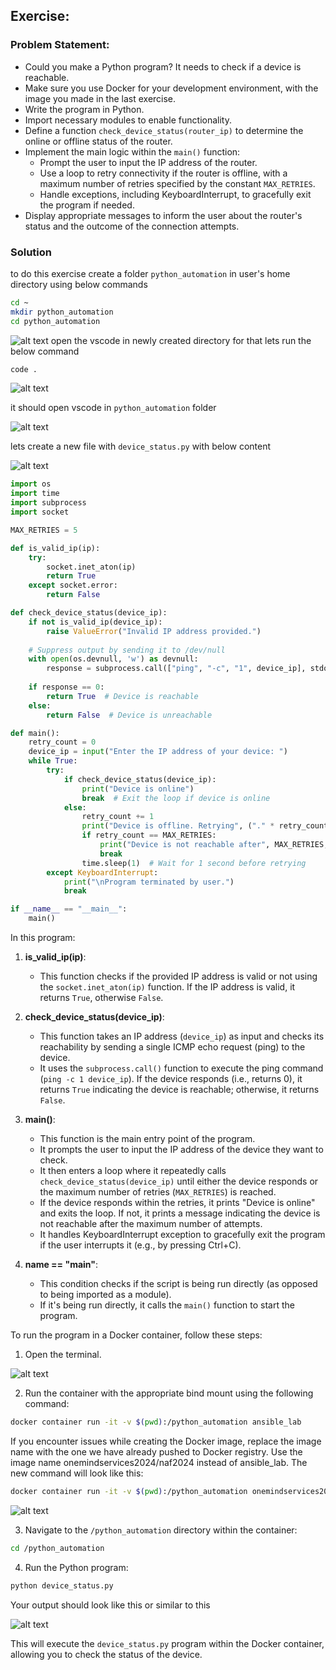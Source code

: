 ##  Exercise:
### Problem Statement:
- Could you make a Python program? It needs to check if a device is reachable. 
- Make sure you use Docker for your development environment, with the image you made in the last exercise.
- Write the program in Python.
- Import necessary modules to enable functionality.
- Define a function `check_device_status(router_ip)` to determine the online or offline status of the router.
- Implement the main logic within the `main()` function:
    - Prompt the user to input the IP address of the router.
    - Use a loop to retry connectivity if the router is offline, with a maximum number of retries specified by the constant `MAX_RETRIES`.
    - Handle exceptions, including KeyboardInterrupt, to gracefully exit the program if needed.
- Display appropriate messages to inform the user about the router's status and the outcome of the connection attempts.

### Solution
to do this exercise create a folder `python_automation` in user's home directory using below commands

```sh
cd ~
mkdir python_automation
cd python_automation
```
![alt text](assets/image-1.png)
open the vscode in newly created directory for that lets run the below command

```sh
code .
```
![alt text](assets/image-2.png)

it should open vscode in `python_automation` folder

![alt text](assets/image-3.png)

lets create a new file with `device_status.py` with below content

![alt text](assets/image-4.png)

```python
import os
import time
import subprocess
import socket

MAX_RETRIES = 5

def is_valid_ip(ip):
    try:
        socket.inet_aton(ip)
        return True
    except socket.error:
        return False

def check_device_status(device_ip):
    if not is_valid_ip(device_ip):
        raise ValueError("Invalid IP address provided.")
    
    # Suppress output by sending it to /dev/null
    with open(os.devnull, 'w') as devnull:
        response = subprocess.call(["ping", "-c", "1", device_ip], stdout=devnull, stderr=subprocess.STDOUT)
    
    if response == 0:
        return True  # Device is reachable
    else:
        return False  # Device is unreachable

def main():
    retry_count = 0
    device_ip = input("Enter the IP address of your device: ")
    while True:
        try:
            if check_device_status(device_ip):
                print("Device is online")
                break  # Exit the loop if device is online
            else:
                retry_count += 1
                print("Device is offline. Retrying", ("." * retry_count))
                if retry_count == MAX_RETRIES:
                    print("Device is not reachable after", MAX_RETRIES, "attempts.")
                    break
                time.sleep(1)  # Wait for 1 second before retrying
        except KeyboardInterrupt:
            print("\nProgram terminated by user.")
            break

if __name__ == "__main__":
    main()
```

In this program:

1. **is_valid_ip(ip)**:
   - This function checks if the provided IP address is valid or not using the `socket.inet_aton(ip)` function. If the IP address is valid, it returns `True`, otherwise `False`.

2. **check_device_status(device_ip)**:
   - This function takes an IP address (`device_ip`) as input and checks its reachability by sending a single ICMP echo request (ping) to the device.
   - It uses the `subprocess.call()` function to execute the ping command (`ping -c 1 device_ip`). If the device responds (i.e., returns 0), it returns `True` indicating the device is reachable; otherwise, it returns `False`.

3. **main()**:
   - This function is the main entry point of the program.
   - It prompts the user to input the IP address of the device they want to check.
   - It then enters a loop where it repeatedly calls `check_device_status(device_ip)` until either the device responds or the maximum number of retries (`MAX_RETRIES`) is reached.
   - If the device responds within the retries, it prints "Device is online" and exits the loop. If not, it prints a message indicating the device is not reachable after the maximum number of attempts.
   - It handles KeyboardInterrupt exception to gracefully exit the program if the user interrupts it (e.g., by pressing Ctrl+C).

4. **__name__ == "__main__"**:
   - This condition checks if the script is being run directly (as opposed to being imported as a module).
   - If it's being run directly, it calls the `main()` function to start the program.

To run the program in a Docker container, follow these steps:

1. Open the terminal.

![alt text](assets/image-5.png)

2. Run the container with the appropriate bind mount using the following command:

```sh
docker container run -it -v $(pwd):/python_automation ansible_lab
```
If you encounter issues while creating the Docker image, replace the image name with the one we have already pushed to Docker registry. Use the image name onemindservices2024/naf2024 instead of ansible_lab. The new command will look like this:
```sh
docker container run -it -v $(pwd):/python_automation onemindservices2024/naf2024
```


![alt text](assets/image-6.png)

3. Navigate to the `/python_automation` directory within the container:

```sh
cd /python_automation
```

4. Run the Python program:

```sh
python device_status.py
```

Your output should look like this or similar to this

![alt text](assets/image-12.png)

This will execute the `device_status.py` program within the Docker container, allowing you to check the status of the device.